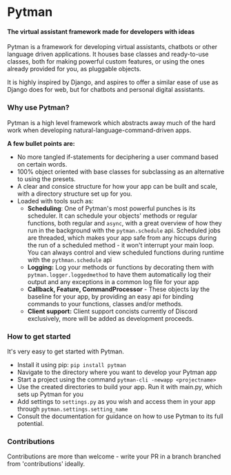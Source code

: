 # Pytman 
#### The virtual assistant framework made for developers with ideas

Pytman is a framework for developing virtual assistants, chatbots or other language driven applications. 
It houses base classes and ready-to-use classes, both for making powerful custom features, or using the 
ones already provided for you, as pluggable objects. 

It is highly inspired by Django, and aspires to offer a similar ease of use as Django does for web, but
for chatbots and personal digital assistants.



### Why use Pytman?

Pytman is a high level framework which abstracts away much of the hard work when developing natural-language-command-driven apps. 

**A few bullet points are:**

* No more tangled if-statements for deciphering a user command based on certain words. 
* 100% object oriented with base classes for subclassing as an alternative to using the presets.
* A clear and consice structure for how your app can be built and scale, with a directory structure set up for you.
* Loaded with tools such as:
  * **Scheduling**: One of Pytman's most powerful punches is its scheduler. It can schedule your objects' methods or regular functions, both regular and `async`, with a great overview of how they run in the background with the `pytman.schedule` api. Scheduled jobs are threaded, which makes your app safe from any hiccups during the run of a scheduled method - it won't interrupt your main loop. You can always control and view scheduled functions during runtime with the `pythman.schedule` api
  * **Logging:** Log your methods or functions by decorating them with `pytman.logger.loggedmethod` to have them automatically log their output and any exceptions in a common log file for your app
  * **Callback, Feature, CommandProcessor** -  These objects lay the baseline for your app, by providing an easy api for binding commands to your functions, classes and/or methods.
  * **Client support:** Client support concists currently of Discord exclusively, more will be added as development proceeds.



### How to get started

It's very easy to get started with Pytman. 

* Install it using pip: `pip install pytman`
* Navigate to the directory where you want to develop your Pytman app
* Start a project using the command `pytman-cli -newapp <projectname>`
* Use the created directories to build your app. Run it with main.py, which sets up Pytman for you
* Add settings to `settings.py` as you wish and access them in your app through `pytman.settings.setting_name` 
* Consult the documentation for guidance on how to use Pytman to its full potential.



### Contributions

Contributions are more than welcome - write your PR in a branch branched from 'contributions' ideally.



